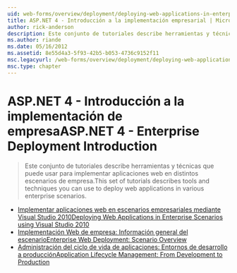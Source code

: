 ```yaml
---
uid: web-forms/overview/deployment/deploying-web-applications-in-enterprise-scenarios/index
title: ASP.NET 4 - Introducción a la implementación empresarial | Microsoft Docs
author: rick-anderson
description: Este conjunto de tutoriales describe herramientas y técnicas que puede usar para implementar aplicaciones web en distintos escenarios de empresa.
ms.author: riande
ms.date: 05/16/2012
ms.assetid: 8e55d4a3-5f93-42b5-b053-4736c9152f11
msc.legacyurl: /web-forms/overview/deployment/deploying-web-applications-in-enterprise-scenarios
msc.type: chapter
---
```

<a name="aspnet-4---enterprise-deployment-introduction"></a><span data-ttu-id="f95ba-103">ASP.NET 4 - Introducción a la implementación de empresa</span><span class="sxs-lookup"><span data-stu-id="f95ba-103">ASP.NET 4 - Enterprise Deployment Introduction</span></span>
====================
> <span data-ttu-id="f95ba-104">Este conjunto de tutoriales describe herramientas y técnicas que puede usar para implementar aplicaciones web en distintos escenarios de empresa.</span><span class="sxs-lookup"><span data-stu-id="f95ba-104">This set of tutorials describes tools and techniques you can use to deploy web applications in various enterprise scenarios.</span></span>


- [<span data-ttu-id="f95ba-105">Implementar aplicaciones web en escenarios empresariales mediante Visual Studio 2010</span><span class="sxs-lookup"><span data-stu-id="f95ba-105">Deploying Web Applications in Enterprise Scenarios using Visual Studio 2010</span></span>](deploying-web-applications-in-enterprise-scenarios.md)
- [<span data-ttu-id="f95ba-106">Implementación Web de empresa: Información general del escenario</span><span class="sxs-lookup"><span data-stu-id="f95ba-106">Enterprise Web Deployment: Scenario Overview</span></span>](enterprise-web-deployment-scenario-overview.md)
- [<span data-ttu-id="f95ba-107">Administración del ciclo de vida de aplicaciones: Entornos de desarrollo a producción</span><span class="sxs-lookup"><span data-stu-id="f95ba-107">Application Lifecycle Management: From Development to Production</span></span>](application-lifecycle-management-from-development-to-production.md)
